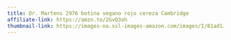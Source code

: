 ```yaml
---
title: Dr. Martens 2976 botina vegano rojo cereza Cambridge
affiliate-link: https://amzn.to/2GvQ3oh
thumbnail-link: https://images-na.ssl-images-amazon.com/images/I/81ad1J72h9L._UY535_.jpg
---
```


